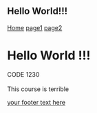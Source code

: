 ## Hello World!!!

<!DOCTYPE html>
<html>

<head>
<link rel="stylesheet" type="text/css" href="style.css"/>
<title>My first website</title>
</head>

<body>

 <div class="topnav" id="myTopnav">
 <a href="index.html">Home</a>
 <a href="page1.html">page1</a>
<a href="page2.html">page2</a>

 </div>


<h1>Hello World !!!</h1>

<p>CODE 1230<br><br>
This course is terrible
</p>


<footer> 
<a href="https://github.com/madeleinejohanson"> your footer text here</a>
</footer>

</body>

</html>
